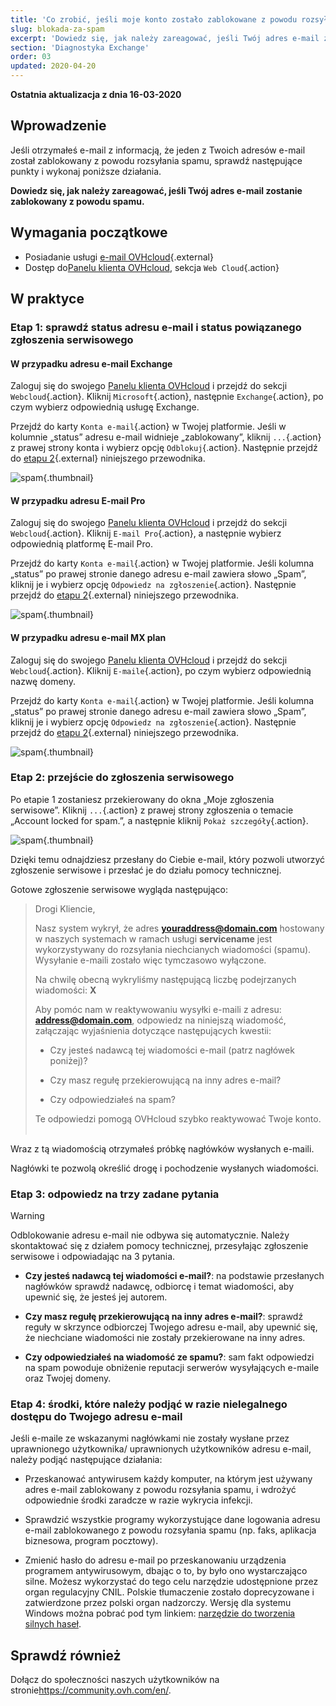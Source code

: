 ```yaml
---
title: 'Co zrobić, jeśli moje konto zostało zablokowane z powodu rozsyłania spamu?'
slug: blokada-za-spam
excerpt: 'Dowiedz się, jak należy zareagować, jeśli Twój adres e-mail zostanie zablokowany z powodu spamu'
section: 'Diagnostyka Exchange'
order: 03
updated: 2020-04-20
---
```


**Ostatnia aktualizacja z dnia 16-03-2020**

## Wprowadzenie

Jeśli otrzymałeś e-mail z informacją, że jeden z Twoich adresów e-mail został zablokowany z powodu rozsyłania spamu, sprawdź następujące punkty i wykonaj poniższe działania.

**Dowiedz się, jak należy zareagować, jeśli Twój adres e-mail zostanie zablokowany z powodu spamu.**

## Wymagania początkowe

- Posiadanie usługi [e-mail OVHcloud](https://www.ovhcloud.com/pl/emails/){.external}
- Dostęp do[Panelu klienta OVHcloud](https://www.ovh.com/auth/?action=gotomanager&from=https://www.ovh.pl/&ovhSubsidiary=pl), sekcja `Web Cloud`{.action}

## W praktyce

### Etap 1: sprawdź status adresu e-mail i status powiązanego zgłoszenia serwisowego

#### W przypadku adresu e-mail Exchange

Zaloguj się do swojego [Panelu klienta OVHcloud](https://www.ovh.com/auth/?action=gotomanager&from=https://www.ovh.pl/&ovhSubsidiary=pl) i przejdź do sekcji `Webcloud`{.action}. Kliknij `Microsoft`{.action}, następnie `Exchange`{.action}, po czym wybierz odpowiednią usługę Exchange.

Przejdź do karty `Konta e-mail`{.action} w Twojej platformie. Jeśli w kolumnie „status” adresu e-mail widnieje „zablokowany”, kliknij `...`{.action} z prawej strony konta i wybierz opcję `Odblokuj`{.action}. Następnie przejdź do [etapu 2](./#etap-2-przejscie-do-zgloszenia-serwisowego){.external} niniejszego przewodnika.

![spam](images/blocked-for-SPAM-01-01.png){.thumbnail}

#### W przypadku adresu E-mail Pro

Zaloguj się do swojego [Panelu klienta OVHcloud](https://www.ovh.com/auth/?action=gotomanager&from=https://www.ovh.pl/&ovhSubsidiary=pl) i przejdź do sekcji `Webcloud`{.action}. Kliknij `E-mail Pro`{.action}, a następnie wybierz odpowiednią platformę E-mail Pro.

Przejdź do karty `Konta e-mail`{.action} w Twojej platformie. Jeśli kolumna „status” po prawej stronie danego adresu e-mail zawiera słowo „Spam”, kliknij je i wybierz opcję `Odpowiedz na zgłoszenie`{.action}. Następnie przejdź do [etapu 2](./#etap-2-przejscie-do-zgloszenia-serwisowego){.external} niniejszego przewodnika.

![spam](images/blocked-for-SPAM-01-02.png){.thumbnail}

#### W przypadku adresu e-mail MX plan

Zaloguj się do swojego [Panelu klienta OVHcloud](https://www.ovh.com/auth/?action=gotomanager&from=https://www.ovh.pl/&ovhSubsidiary=pl) i przejdź do sekcji `Webcloud`{.action}. Kliknij `E-maile`{.action}, po czym wybierz odpowiednią nazwę domeny.

Przejdź do karty `Konta e-mail`{.action} w Twojej platformie. Jeśli kolumna „status” po prawej stronie danego adresu e-mail zawiera słowo „Spam”, kliknij je i wybierz opcję `Odpowiedz na zgłoszenie`{.action}. Następnie przejdź do [etapu 2](./#etap-2-przejscie-do-zgloszenia-serwisowego){.external} niniejszego przewodnika.

![spam](images/blocked-for-SPAM-01-03.png){.thumbnail}


### Etap 2: przejście do zgłoszenia serwisowego

Po etapie 1 zostaniesz przekierowany do okna „Moje zgłoszenia serwisowe”. Kliknij `...`{.action} z prawej strony zgłoszenia o temacie „Account locked for spam.”, a następnie kliknij `Pokaż szczegóły`{.action}. 

![spam](images/blocked-for-SPAM-02.png){.thumbnail}

Dzięki temu odnajdziesz przesłany do Ciebie e-mail, który pozwoli utworzyć zgłoszenie serwisowe i przesłać je do działu pomocy technicznej.

Gotowe zgłoszenie serwisowe wygląda następująco:

> 
> Drogi Kliencie,
>
> Nasz system wykrył, że adres **youraddress@domain.com** hostowany w naszych systemach w ramach usługi **servicename** jest wykorzystywany do rozsyłania niechcianych wiadomości (spamu).
> Wysyłanie e-maili zostało więc tymczasowo wyłączone.
>
> Na chwilę obecną wykryliśmy następującą liczbę podejrzanych wiadomości: **X**
>
> Aby pomóc nam w reaktywowaniu wysyłki e-maili z adresu: **address@domain.com**,
> odpowiedz na niniejszą wiadomość, załączając wyjaśnienia dotyczące następujących kwestii:
>
> - Czy jesteś nadawcą tej wiadomości e-mail (patrz nagłówek poniżej)?
>
> - Czy masz regułę przekierowującą na inny adres e-mail?
>
> - Czy odpowiedziałeś na spam?
> 
> Te odpowiedzi pomogą OVHcloud szybko reaktywować Twoje konto.
> <br>
> <br>
> 

Wraz z tą wiadomością otrzymałeś próbkę nagłówków wysłanych e-maili.

Nagłówki te pozwolą określić drogę i pochodzenie wysłanych wiadomości.

### Etap 3: odpowiedz na trzy zadane pytania

> [!warning]
>
> Odblokowanie adresu e-mail nie odbywa się automatycznie. Należy skontaktować się z działem pomocy technicznej, przesyłając zgłoszenie serwisowe i odpowiadając na 3 pytania.

- **Czy jesteś nadawcą tej wiadomości e-mail?**: na podstawie przesłanych nagłówków sprawdź nadawcę, odbiorcę i temat wiadomości, aby upewnić się, że jesteś jej autorem.

- **Czy masz regułę przekierowującą na inny adres e-mail?**: sprawdź reguły w skrzynce odbiorczej Twojego adresu e-mail, aby upewnić się, że niechciane wiadomości nie zostały przekierowane na inny adres.

- **Czy odpowiedziałeś na wiadomość ze spamu?**: sam fakt odpowiedzi na spam powoduje obniżenie reputacji serwerów wysyłających e-maile oraz Twojej domeny.    


### Etap 4: środki, które należy podjąć w razie nielegalnego dostępu do Twojego adresu e-mail

Jeśli e-maile ze wskazanymi nagłówkami nie zostały wysłane przez uprawnionego użytkownika/ uprawnionych użytkowników adresu e-mail, należy podjąć następujące działania:

- Przeskanować antywirusem każdy komputer, na którym jest używany adres e-mail zablokowany z powodu rozsyłania spamu, i wdrożyć odpowiednie środki zaradcze w razie wykrycia infekcji.

- Sprawdzić wszystkie programy wykorzystujące dane logowania adresu e-mail zablokowanego z powodu rozsyłania spamu (np. faks, aplikacja biznesowa, program pocztowy).

- Zmienić hasło do adresu e-mail po przeskanowaniu urządzenia programem antywirusowym, dbając o to, by było ono wystarczająco silne. Możesz wykorzystać do tego celu narzędzie udostępnione przez organ regulacyjny CNIL. Polskie tłumaczenie zostało doprecyzowane i zatwierdzone przez polski organ nadzorczy. Wersję dla systemu Windows można pobrać pod tym linkiem: [narzędzie do tworzenia silnych haseł](https://uodo.gov.pl/pl/423/213).


## Sprawdź również

Dołącz do społeczności naszych użytkowników na stronie<https://community.ovh.com/en/>.